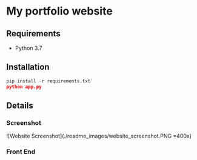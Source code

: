 # My portfolio website

## Requirements

- Python 3.7

## Installation

```python
pip install -r requirements.txt'
python app.py
```

## Details

### Screenshot

![Website Screenshot](./readme_images/website_screenshot.PNG =400x)

### Front End
